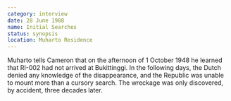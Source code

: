 ```yaml
---
category: interview
date: 28 June 1988
name: Initial Searches
status: synopsis
location: Muharto Residence
---
```

Muharto tells Cameron that on the afternoon of 1 October 1948 he learned that
RI-002 had not arrived at Bukittinggi. In the following
days, the Dutch denied any knowledge of the disappearance, and the
Republic was unable to mount more than a cursory search. The wreckage was only discovered, by accident, three decades later. 
